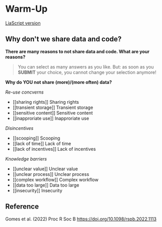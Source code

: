 <!--

language: en

author: Juliane Röder

comment: **NFDI4Biodversity & iDiv Seasonal School 2024**

version: 1.0

-->

# Warm-Up

[LiaScript version](https://liascript.github.io/course/?https://raw.githubusercontent.com/NFDI4Biodiversity/SeasonalSchool2024/main/day3/warmup3.md#1)

## Why don't we share data and code?

**There are many reasons to not share data and code. What are your reasons?**

>You can select as many answers as you like. But: as soon as you **SUBMIT** your choice, you cannot change your selection anymore!

**Why do YOU not share (more)/(more often) data?**

*Re-use concverns*

- [[sharing rights]]      Sharing rights
- [[transient storage]]   Transient storage
- [[sensitive content]]   Sensitive content
- [[inapproriate use]]    Inapproriate use

*Disincentives*

- [[scooping]]            Scooping 
- [[lack of time]]        Lack of time
- [[lack of incentives]]  Lack of incentives

*Knowledge barriers*

- [[unclear value]]       Unclear value 
- [[unclear process]]     Unclear process
- [[complex workflow]]    Complex workflow
- [[data too large]]      Data too large
- [[insecurity]]          Insecurity

## Reference

Gomes et al. (2022) Proc R Soc B https://doi.org/10.1098/rspb.2022.1113
